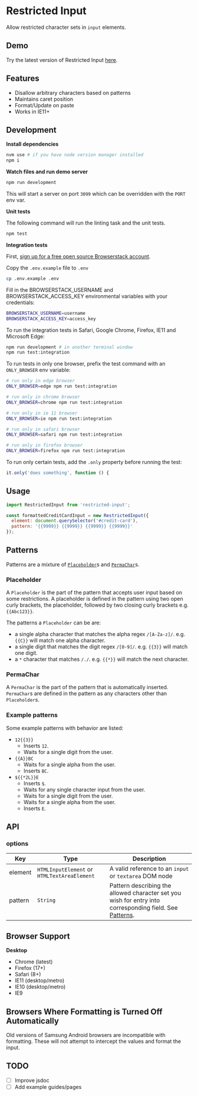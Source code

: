 Restricted Input
================

Allow restricted character sets in `input` elements.

## Demo

Try the latest version of Restricted Input [here](https://braintree.github.io/restricted-input/).

## Features

- Disallow arbitrary characters based on patterns
- Maintains caret position
- Format/Update on paste
- Works in IE11+

## Development

**Install dependencies**

```bash
nvm use # if you have node version manager installed
npm i
```

**Watch files and run demo server**

```bash
npm run development
```

This will start a server on port `3099` which can be overridden with the `PORT` env var.

**Unit tests**

The following command will run the linting task and the unit tests.

```sh
npm test
```

**Integration tests**

First, [sign up for a free open source Browserstack account](https://www.browserstack.com/open-source?ref=pricing).

Copy the `.env.example` file to `.env`

```sh
cp .env.example .env
```

Fill in the BROWSERSTACK_USERNAME and BROWSERSTACK_ACCESS_KEY environmental variables with your credentials:

```sh
BROWSERSTACK_USERNAME=username
BROWSERSTACK_ACCESS_KEY=access_key
```

To run the integration tests in Safari, Google Chrome, Firefox, IE11 and Microsoft Edge:

```sh
npm run development # in another terminal window
npm run test:integration
```

To run tests in only one browser, prefix the test command with an `ONLY_BROWSER` env variable:

```sh
# run only in edge browser
ONLY_BROWSER=edge npm run test:integration

# run only in chrome browser
ONLY_BROWSER=chrome npm run test:integration

# run only in ie 11 browser
ONLY_BROWSER=ie npm run test:integration

# run only in safari browser
ONLY_BROWSER=safari npm run test:integration

# run only in firefox browser
ONLY_BROWSER=firefox npm run test:integration
```


To run only certain tests, add the `.only` property before running the test:

```js
it.only('does something', function () {
```

## Usage

```javascript
import RestrictedInput from 'restricted-input';

const formattedCreditCardInput = new RestrictedInput({
  element: document.querySelector('#credit-card'),
  pattern: '{{9999}} {{9999}} {{9999}} {{9999}}'
});
```

## Patterns

Patterns are a mixture of [`Placeholder`](#placeholder)s and [`PermaChar`](#permachar)s.

### Placeholder

A `Placeholder` is the part of the pattern that accepts user input based on some restrictions. A placeholder is defined in the pattern using two open curly brackets, the placeholder, followed by two closing curly brackets e.g. `{{Abc123}}`.

The patterns a `Placeholder` can be are:
 - a single alpha character that matches the alpha regex `/[A-Za-z]/`. e.g. `{{C}}` will match one alpha character.
 - a single digit that matches the digit regex `/[0-9]/`. e.g. `{{3}}` will match one digit.
 - a `*` character that matches `/./`. e.g. `{{*}}` will match the next character.

### PermaChar

A `PermaChar` is the part of the pattern that is automatically inserted. `PermaChar`s are defined in the pattern as any characters other than `Placeholder`s.

### Example patterns

Some example patterns with behavior are listed:
 - `12{{3}}`
   - Inserts `12`.
   - Waits for a single digit from the user.
 - `{{A}}BC`
   - Waits for a single alpha from the user.
   - Inserts `BC`.
 - `${{*2L}}E`
   - Inserts `$`.
   - Waits for any single character input from the user.
   - Waits for a single digit from the user.
   - Waits for a single alpha from the user.
   - Inserts `E`.

## API

### options

| Key | Type | Description |
| --- | ---- | ----------- |
| element | `HTMLInputElement` or `HTMLTextAreaElement` | A valid reference to an `input` or `textarea` DOM node |
| pattern | `String` | Pattern describing the allowed character set you wish for entry into corresponding field. See [Patterns](#patterns).|

## Browser Support

**Desktop**

- Chrome (latest)
- Firefox (17+)
- Safari (8+)
- IE11 (desktop/metro)
- IE10 (desktop/metro)
- IE9

## Browsers Where Formatting is Turned Off Automatically

Old versions of Samsung Android browsers are incompatible with formatting. These will not attempt to intercept the values and format the input.

## TODO

- [ ] Improve jsdoc
- [ ] Add example guides/pages
